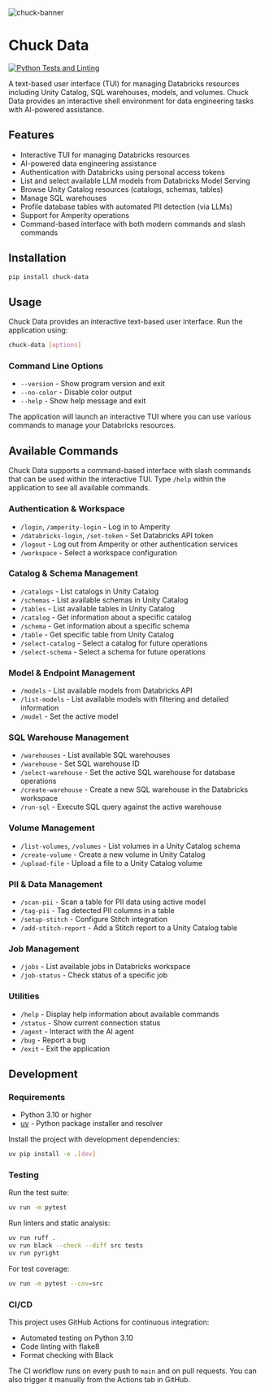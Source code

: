 ![chuck-banner](https://github.com/user-attachments/assets/abcd9545-e0aa-47a9-bf7f-041fe0c0bc0e)

# Chuck Data

[![Python Tests and Linting](https://github.com/amperity/chuck-data/actions/workflows/python-tests.yml/badge.svg)](https://github.com/amperity/chuck-data/actions/workflows/python-tests.yml)

A text-based user interface (TUI) for managing Databricks resources including Unity Catalog, SQL warehouses, models, and volumes. Chuck Data provides an interactive shell environment for data engineering tasks with AI-powered assistance.

## Features

- Interactive TUI for managing Databricks resources
- AI-powered data engineering assistance
- Authentication with Databricks using personal access tokens
- List and select available LLM models from Databricks Model Serving
- Browse Unity Catalog resources (catalogs, schemas, tables)
- Manage SQL warehouses
- Profile database tables with automated PII detection (via LLMs)
- Support for Amperity operations
- Command-based interface with both modern commands and slash commands

## Installation

```bash
pip install chuck-data
```

## Usage

Chuck Data provides an interactive text-based user interface. Run the application using:

```bash
chuck-data [options]
```

### Command Line Options

- `--version` - Show program version and exit
- `--no-color` - Disable color output
- `--help` - Show help message and exit

The application will launch an interactive TUI where you can use various commands to manage your Databricks resources.

## Available Commands

Chuck Data supports a command-based interface with slash commands that can be used within the interactive TUI. Type `/help` within the application to see all available commands.

### Authentication & Workspace
- `/login`, `/amperity-login` - Log in to Amperity
- `/databricks-login`, `/set-token` - Set Databricks API token
- `/logout` - Log out from Amperity or other authentication services
- `/workspace` - Select a workspace configuration

### Catalog & Schema Management
- `/catalogs` - List catalogs in Unity Catalog
- `/schemas` - List available schemas in Unity Catalog
- `/tables` - List available tables in Unity Catalog
- `/catalog` - Get information about a specific catalog
- `/schema` - Get information about a specific schema
- `/table` - Get specific table from Unity Catalog
- `/select-catalog` - Select a catalog for future operations
- `/select-schema` - Select a schema for future operations

### Model & Endpoint Management
- `/models` - List available models from Databricks API
- `/list-models` - List available models with filtering and detailed information
- `/model` - Set the active model

### SQL Warehouse Management
- `/warehouses` - List available SQL warehouses
- `/warehouse` - Set SQL warehouse ID
- `/select-warehouse` - Set the active SQL warehouse for database operations
- `/create-warehouse` - Create a new SQL warehouse in the Databricks workspace
- `/run-sql` - Execute SQL query against the active warehouse

### Volume Management
- `/list-volumes`, `/volumes` - List volumes in a Unity Catalog schema
- `/create-volume` - Create a new volume in Unity Catalog
- `/upload-file` - Upload a file to a Unity Catalog volume

### PII & Data Management
- `/scan-pii` - Scan a table for PII data using active model
- `/tag-pii` - Tag detected PII columns in a table
- `/setup-stitch` - Configure Stitch integration
- `/add-stitch-report` - Add a Stitch report to a Unity Catalog table

### Job Management
- `/jobs` - List available jobs in Databricks workspace
- `/job-status` - Check status of a specific job

### Utilities
- `/help` - Display help information about available commands
- `/status` - Show current connection status
- `/agent` - Interact with the AI agent
- `/bug` - Report a bug
- `/exit` - Exit the application

## Development

### Requirements

- Python 3.10 or higher
- [uv](https://github.com/astral-sh/uv) - Python package installer and resolver

Install the project with development dependencies:

```bash
uv pip install -e .[dev]
```

### Testing

Run the test suite:

```bash
uv run -m pytest
```

Run linters and static analysis:

```bash
uv run ruff .
uv run black --check --diff src tests
uv run pyright
```

For test coverage:

```bash
uv run -m pytest --cov=src
```

### CI/CD

This project uses GitHub Actions for continuous integration:

- Automated testing on Python 3.10
- Code linting with flake8
- Format checking with Black

The CI workflow runs on every push to `main` and on pull requests. You can also trigger it manually from the Actions tab in GitHub.
